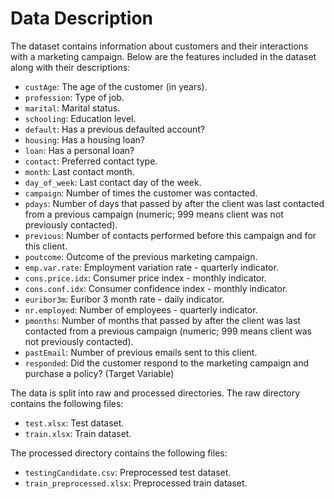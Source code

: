 # Data Description

The dataset contains information about customers and their interactions with a marketing campaign. Below are the features included in the dataset along with their descriptions:

- `custAge`: The age of the customer (in years).
- `profession`: Type of job.
- `marital`: Marital status.
- `schooling`: Education level.
- `default`: Has a previous defaulted account?
- `housing`: Has a housing loan?
- `loan`: Has a personal loan?
- `contact`: Preferred contact type.
- `month`: Last contact month.
- `day_of_week`: Last contact day of the week.
- `campaign`: Number of times the customer was contacted.
- `pdays`: Number of days that passed by after the client was last contacted from a previous campaign (numeric; 999 means client was not previously contacted).
- `previous`: Number of contacts performed before this campaign and for this client.
- `poutcome`: Outcome of the previous marketing campaign.
- `emp.var.rate`: Employment variation rate - quarterly indicator.
- `cons.price.idx`: Consumer price index - monthly indicator.
- `cons.conf.idx`: Consumer confidence index - monthly indicator.
- `euribor3m`: Euribor 3 month rate - daily indicator.
- `nr.employed`: Number of employees - quarterly indicator.
- `pmonths`: Number of months that passed by after the client was last contacted from a previous campaign (numeric; 999 means client was not previously contacted).
- `pastEmail`: Number of previous emails sent to this client.
- `responded`: Did the customer respond to the marketing campaign and purchase a policy? (Target Variable)

The data is split into raw and processed directories. The raw directory contains the following files:
- `test.xlsx`: Test dataset.
- `train.xlsx`: Train dataset.

The processed directory contains the following files:
- `testingCandidate.csv`: Preprocessed test dataset.
- `train_preprocessed.xlsx`: Preprocessed train dataset.
